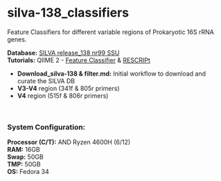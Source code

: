# silva-138_classifiers
Feature Classifiers for different variable regions of Prokaryotic 16S rRNA genes.  

**Database:** [SILVA release_138 nr99 SSU](https://www.arb-silva.de/fileadmin/silva_databases/release_138/Exports/SILVA_138_SSURef_NR99_tax_silva.fasta.gz)  
**Tutorials:** QIIME 2 - [Feature Classifier](https://docs.qiime2.org/2021.4/tutorials/feature-classifier/) & [RESCRIPt](https://forum.qiime2.org/t/processing-filtering-and-evaluating-the-silva-database-and-other-reference-sequence-data-with-rescript/15494)

- **Download_silva-138 & filter.md:** Initial workflow to download and curate the SILVA DB
- **V3-V4** region (341f & 805r primers)  
- **V4** region (515f & 806r primers)

<br>

### System Configuration:  
**Processor (C/T):** AND Ryzen 4600H (6/12)  
**RAM:** 16GB  
**Swap:** 50GB  
**TMP:** 50GB  
**OS:** Fedora 34  
